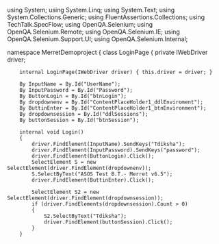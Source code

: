 using System;
using System.Linq;
using System.Text;
using System.Collections.Generic;
using FluentAssertions.Collections;
using TechTalk.SpecFlow;
using OpenQA.Selenium;
using OpenQA.Selenium.Remote;
using OpenQA.Selenium.IE;
using OpenQA.Selenium.Support.UI;
using OpenQA.Selenium.Internal;


namespace MerretDemoproject
{
    class LoginPage
    {
        private IWebDriver driver;

        internal LoginPage(IWebDriver driver) { this.driver = driver; }

        By InputName = By.Id("UserName");
        By InputPassword = By.Id("Password");
        By ButtonLogin = By.Id("btnLogin");
        By dropdownenv = By.Id("ContentPlaceHolder1_ddlEnviroment");
        By ButtinEnter = By.Id("ContentPlaceHolder1_btnEnvironment");
        By dropdownsession = By.Id("ddlSessions");
        By buttonSession = By.Id("btnSession");

        internal void Login()
        {
            driver.FindElement(InputName).SendKeys("Tdiksha");
            driver.FindElement(InputPassword).SendKeys("password");
            driver.FindElement(ButtonLogin).Click();
            SelectElement S = new SelectElement(driver.FindElement(dropdownenv));
            S.SelectByText("ASOS Test B.T.- Merret v6.5");
            driver.FindElement(ButtinEnter).Click();

            SelectElement S2 = new SelectElement(driver.FindElement(dropdownsession));
            if (driver.FindElements(dropdownsession).Count > 0)
            {
                S2.SelectByText("Tdiksha");
                driver.FindElement(buttonSession).Click();
            }
        }

